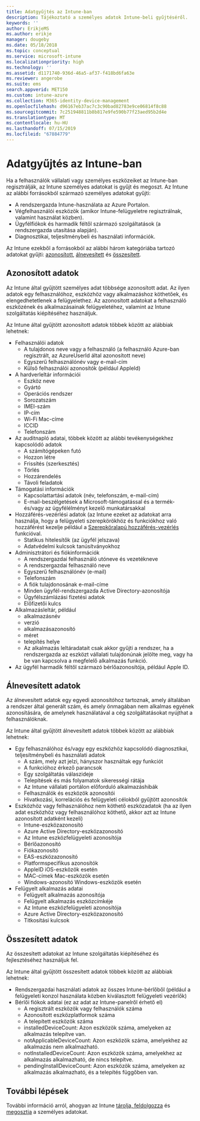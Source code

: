 ```yaml
---
title: Adatgyűjtés az Intune-ban
description: Tájékoztató a személyes adatok Intune-beli gyűjtéséről.
keywords: ''
author: ErikjeMS
ms.author: erikje
manager: dougeby
ms.date: 05/18/2018
ms.topic: conceptual
ms.service: microsoft-intune
ms.localizationpriority: high
ms.technology: ''
ms.assetid: d1171740-936d-46a5-af37-f418bd6fa63e
ms.reviewer: angerobe
ms.suite: ems
search.appverid: MET150
ms.custom: intune-azure
ms.collection: M365-identity-device-management
ms.openlocfilehash: d96167eb37ac7c3c90bad82783e9ce06814f8c88
ms.sourcegitcommit: 7c251948811b8b817e9fe590b77f23aed95b2d4e
ms.translationtype: MT
ms.contentlocale: hu-HU
ms.lasthandoff: 07/15/2019
ms.locfileid: "67884779"
---
```

# <a name="data-collection-in-intune"></a>Adatgyűjtés az Intune-ban

Ha a felhasználók vállalati vagy személyes eszközeiket az Intune-ban regisztrálják, az Intune személyes adatokat is gyűjt és megoszt. Az Intune az alábbi forrásokból származó személyes adatokat gyűjti:

- A rendszergazda Intune-használata az Azure Portalon.
- Végfelhasználói eszközök (amikor Intune-felügyeletre regisztrálnak, valamint használat közben).
- Ügyfélfiókok és harmadik féltől származó szolgáltatások (a rendszergazda utasítása alapján).
- Diagnosztikai, teljesítménybeli és használati információk.

Az Intune ezekből a forrásokból az alábbi három kategóriába tartozó adatokat gyűjti: [azonosított](#identified-data), [álnevesített](#pseudonymized-data) és [összesített](#aggregated-data).

## <a name="identified-data"></a>Azonosított adatok

Az Intune által gyűjtött személyes adat többsége azonosított adat. Az ilyen adatok egy felhasználóhoz, eszközhöz vagy alkalmazáshoz köthetőek, és elengedhetetlenek a felügyelethez. Az azonosított adatokat a felhasználó eszközének és alkalmazásainak felügyeletéhez, valamint az Intune szolgáltatás kiépítéséhez használjuk.

Az Intune által gyűjtött azonosított adatok többek között az alábbiak lehetnek: 

- Felhasználói adatok
  - A tulajdonos neve vagy a felhasználó (a felhasználó Azure-ban regisztrált, az AzureUserId által azonosított neve)
  - Egyszerű felhasználónév vagy e-mail-cím
  - Külső felhasználói azonosítók (például AppleId)
- A hardverleltár információi
  - Eszköz neve
  - Gyártó
  - Operációs rendszer
  - Sorozatszám
  - IMEI-szám
  - IP-cím
  - Wi-Fi Mac-címe
  - ICCID
  - Telefonszám
- Az auditnapló adatai, többek között az alábbi tevékenységekhez kapcsolódó adatok
  - A számítógépeken futó
  - Hozzon létre
  - Frissítés (szerkesztés)
  - Törlés
  - Hozzárendelés
  - Távoli feladatok
- Támogatási információk
  - Kapcsolattartási adatok (név, telefonszám, e-mail-cím)
  - E-mail-beszélgetések a Microsoft-támogatással és a termék- és/vagy az ügyfélélményt kezelő munkatársakkal
- Hozzáférés-vezérlési adatok (az Intune ezeket az adatokat arra használja, hogy a felügyeleti szerepkörökhöz és funkciókhoz való hozzáférést kezelje például a [Szerepköralapú hozzáférés-vezérlés](role-based-access-control.md) funkcióval.
  - Statikus hitelesítők (az ügyfél jelszava)
  - Adatvédelmi kulcsok tanúsítványokhoz 
- Adminisztrátori és fiókinformációk
  - A rendszergazdai felhasználó utóneve és vezetékneve
  - A rendszergazdai felhasználó neve
  - Egyszerű felhasználónév (e-mail)
  - Telefonszám
  - A fiók tulajdonosának e-mail-címe
  - Minden ügyfél-rendszergazda Active Directory-azonosítója
  - Ügyfélszámlázási fizetési adatok
  - Előfizetői kulcs
- Alkalmazásleltár, például
  - alkalmazásnév
  - verzió
  - alkalmazásazonosító
  - méret
  - telepítés helye
  - Az alkalmazás leltáradatait csak akkor gyűjti a rendszer, ha a rendszergazda az eszközt vállalati tulajdonúnak jelölte meg, vagy ha be van kapcsolva a megfelelő alkalmazás funkció.  
- Az ügyfél harmadik féltől származó bérlőazonosítója, például Apple ID. 

## <a name="pseudonymized-data"></a>Álnevesített adatok

Az álnevesített adatok egy egyedi azonosítóhoz tartoznak, amely általában a rendszer által generált szám, és amely önmagában nem alkalmas egyének azonosítására, de amelynek használatával a cég szolgáltatásokat nyújthat a felhasználóknak. 

Az Intune által gyűjtött álnevesített adatok többek között az alábbiak lehetnek: 

- Egy felhasználóhoz és/vagy egy eszközhöz kapcsolódó diagnosztikai, teljesítménybeli és használati adatok
  - A szám, mely azt jelzi, hányszor használtak egy funkciót
  - A funkcióhoz érkező parancsok
  - Egy szolgáltatás válaszideje
  - Telepítések és más folyamatok sikerességi rátája
  - Az Intune vállalati portálon előforduló alkalmazáshibák
  - Felhasználók és eszközök azonosítói
  - Hivatkozási, korrelációs és felügyeleti célokból gyűjtött azonosítók 
- Eszközhöz vagy felhasználóhoz nem köthető eszközadatok (ha az ilyen adat eszközhöz vagy felhasználóhoz köthető, akkor azt az Intune azonosított adatként kezeli)
  - Intune-eszközazonosító
  - Azure Active Directory-eszközazonosító
  - Az Intune eszközfelügyeleti azonosítója
  - Bérlőazonosító
  - Fiókazonosító
  - EAS-eszközazonosító
  - Platformspecifikus azonosítók
  - AppleID iOS-eszközök esetén
  - MAC-címek Mac-eszközök esetén
  - Windows-azonosító Windows-eszközök esetén
- Felügyelt alkalmazás adatai
  - Felügyelt alkalmazás azonosítója
  - Felügyelt alkalmazás eszközcímkéje
  - Az Intune eszközfelügyeleti azonosítója
  - Azure Active Directory-eszközazonosító
  - Titkosítási kulcsok

## <a name="aggregated-data"></a>Összesített adatok

Az összesített adatokat az Intune szolgáltatás kiépítéséhez és fejlesztéséhez használjuk fel. 

Az Intune által gyűjtött összesített adatok többek között az alábbiak lehetnek: 

- Rendszergazdai használati adatok az összes Intune-bérlőből (például a felügyeleti konzol használata közben kiválasztott felügyeleti vezérlők)
- Bérlői fiókok adatai (ez az adat az Intune-panelről érhető el)
  - A regisztrált eszközök vagy felhasználók száma
  - Azonosított eszközplatformok száma  
  - A telepített eszközök száma
  - installedDeviceCount: Azon eszközök száma, amelyeken az alkalmazás telepítve van.
  - notApplicableDeviceCount: Azon eszközök száma, amelyekhez az alkalmazás nem alkalmazható.
  - notInstalledDeviceCount: Azon eszközök száma, amelyekhez az alkalmazás alkalmazható, de nincs telepítve.
  - pendingInstallDeviceCount: Azon eszközök száma, amelyeken az alkalmazás alkalmazható, és a telepítés függőben van.

## <a name="next-steps"></a>További lépések

További információ arról, ahogyan az Intune [tárolja, feldolgozza](privacy-data-store-process.md) és [megosztja](privacy-data-secure-share.md) a személyes adatokat. 
